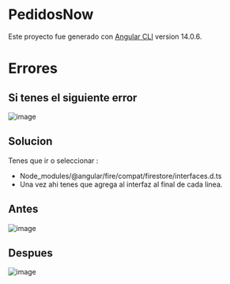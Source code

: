 # PedidosNow

Este proyecto fue generado con [Angular CLI](https://github.com/angular/angular-cli) version 14.0.6.

# Errores
## Si tenes el siguiente error
![image](https://user-images.githubusercontent.com/48962903/210418576-986b2022-4239-45a2-b512-f7514cdfe294.png)

## Solucion

Tenes que ir o seleccionar :
- Node_modules/@angular/fire/compat/firestore/interfaces.d.ts
- Una vez ahi tenes que agrega al interfaz <t> al final de cada linea.


## Antes 
![image](https://user-images.githubusercontent.com/48962903/210418944-63102ddb-c45f-4883-8361-f28f85306c15.png)


## Despues 
![image](https://user-images.githubusercontent.com/48962903/210419023-769d91e4-318d-4d4f-86a6-fd19f44f3af9.png)

